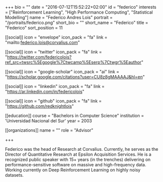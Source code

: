 +++
bio = ""
date = "2016-07-12T15:52:22+02:00"
id = "federico"
interests = ["Reinforcement Learning", "High Performance Computing", "Statistical Modelling"]
name = "Federico Andres Lois"
portrait = "/portraits/federico.png"
short_bio = ""
short_name = "Federico"
title = "Federico"
sort_position = 11

[[social]]
    icon = "envelope"
    icon_pack = "fa"
    link = "mailto:federico.lois@corvalius.com"

[[social]]
    icon = "twitter"
    icon_pack = "fa"
    link = "https://twitter.com/federicolois?ref_src=twsrc%5Egoogle%7Ctwcamp%5Eserp%7Ctwgr%5Eauthor"

[[social]]
    icon = "google-scholar"
    icon_pack = "ai"
    link = "https://scholar.google.com/citations?user=CU8z8gMAAAAJ&hl=en"

[[social]]
    icon = "linkedin"
    icon_pack = "fa"
    link = "https://ar.linkedin.com/in/federicolois"

[[social]]
    icon = "github"
    icon_pack = "fa"
    link = "https://github.com/redknightlois"

[[education]]
    course = "Bachelors in Computer Science"
    institution = 'Universidad Nacional del Sur'
    year = 2003

[[organizations]]
    name = ""
    role = "Advisor"

+++

Federico was the head of Research at Corvalius. Currently, he serves as the Director of Quantitative Research at Epsilon Acquisition Services. He is a recognized public speaker with 15+ years (in the trenches) delivering on performance-sensitive software on massive and high-frequency data. Working currently on Deep Reinforcement Learning on highly noisy datasets.
